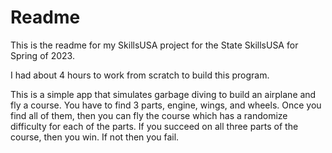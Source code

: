 # Readme
This is the readme for my SkillsUSA project for the State SkillsUSA for Spring of 2023.

I had about 4 hours to work from scratch to build this program.

This is a simple app that simulates garbage diving to build an airplane and fly a course. You have to find 3 parts, engine, wings, and wheels. Once you find all of them, then you can
fly the course which has a randomize difficulty for each of the parts. If you succeed on all three parts of the course, then you win. If not then you fail.
